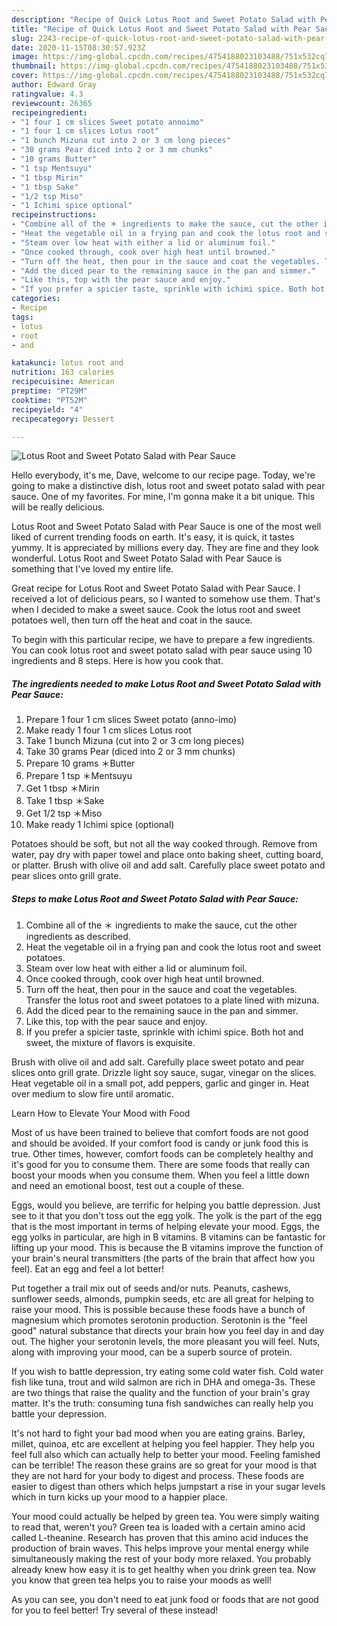 ```yaml
---
description: "Recipe of Quick Lotus Root and Sweet Potato Salad with Pear Sauce"
title: "Recipe of Quick Lotus Root and Sweet Potato Salad with Pear Sauce"
slug: 2243-recipe-of-quick-lotus-root-and-sweet-potato-salad-with-pear-sauce
date: 2020-11-15T08:30:57.923Z
image: https://img-global.cpcdn.com/recipes/4754188023103488/751x532cq70/lotus-root-and-sweet-potato-salad-with-pear-sauce-recipe-main-photo.jpg
thumbnail: https://img-global.cpcdn.com/recipes/4754188023103488/751x532cq70/lotus-root-and-sweet-potato-salad-with-pear-sauce-recipe-main-photo.jpg
cover: https://img-global.cpcdn.com/recipes/4754188023103488/751x532cq70/lotus-root-and-sweet-potato-salad-with-pear-sauce-recipe-main-photo.jpg
author: Edward Gray
ratingvalue: 4.3
reviewcount: 26365
recipeingredient:
- "1 four 1 cm slices Sweet potato annoimo"
- "1 four 1 cm slices Lotus root"
- "1 bunch Mizuna cut into 2 or 3 cm long pieces"
- "30 grams Pear diced into 2 or 3 mm chunks"
- "10 grams Butter"
- "1 tsp Mentsuyu"
- "1 tbsp Mirin"
- "1 tbsp Sake"
- "1/2 tsp Miso"
- "1 Ichimi spice optional"
recipeinstructions:
- "Combine all of the ＊ ingredients to make the sauce, cut the other ingredients as described."
- "Heat the vegetable oil in a frying pan and cook the lotus root and sweet potatoes."
- "Steam over low heat with either a lid or aluminum foil."
- "Once cooked through, cook over high heat until browned."
- "Turn off the heat, then pour in the sauce and coat the vegetables. Transfer the lotus root and sweet potatoes to a plate lined with mizuna."
- "Add the diced pear to the remaining sauce in the pan and simmer."
- "Like this, top with the pear sauce and enjoy."
- "If you prefer a spicier taste, sprinkle with ichimi spice. Both hot and sweet, the mixture of flavors is exquisite."
categories:
- Recipe
tags:
- lotus
- root
- and

katakunci: lotus root and 
nutrition: 163 calories
recipecuisine: American
preptime: "PT29M"
cooktime: "PT52M"
recipeyield: "4"
recipecategory: Dessert

---
```



![Lotus Root and Sweet Potato Salad with Pear Sauce](https://img-global.cpcdn.com/recipes/4754188023103488/751x532cq70/lotus-root-and-sweet-potato-salad-with-pear-sauce-recipe-main-photo.jpg)

Hello everybody, it's me, Dave, welcome to our recipe page. Today, we're going to make a distinctive dish, lotus root and sweet potato salad with pear sauce. One of my favorites. For mine, I'm gonna make it a bit unique. This will be really delicious.

Lotus Root and Sweet Potato Salad with Pear Sauce is one of the most well liked of current trending foods on earth. It's easy, it is quick, it tastes yummy. It is appreciated by millions every day. They are fine and they look wonderful. Lotus Root and Sweet Potato Salad with Pear Sauce is something that I've loved my entire life.

Great recipe for Lotus Root and Sweet Potato Salad with Pear Sauce. I received a lot of delicious pears, so I wanted to somehow use them. That&#39;s when I decided to make a sweet sauce. Cook the lotus root and sweet potatoes well, then turn off the heat and coat in the sauce.


To begin with this particular recipe, we have to prepare a few ingredients. You can cook lotus root and sweet potato salad with pear sauce using 10 ingredients and 8 steps. Here is how you cook that.

<!--inarticleads1-->

##### The ingredients needed to make Lotus Root and Sweet Potato Salad with Pear Sauce:

1. Prepare 1 four 1 cm slices Sweet potato (anno-imo)
1. Make ready 1 four 1 cm slices Lotus root
1. Take 1 bunch Mizuna (cut into 2 or 3 cm long pieces)
1. Take 30 grams Pear (diced into 2 or 3 mm chunks)
1. Prepare 10 grams ＊Butter
1. Prepare 1 tsp ＊Mentsuyu
1. Get 1 tbsp ＊Mirin
1. Take 1 tbsp ＊Sake
1. Get 1/2 tsp ＊Miso
1. Make ready 1 Ichimi spice (optional)


Potatoes should be soft, but not all the way cooked through. Remove from water, pay dry with paper towel and place onto baking sheet, cutting board, or platter. Brush with olive oil and add salt. Carefully place sweet potato and pear slices onto grill grate. 

<!--inarticleads2-->

##### Steps to make Lotus Root and Sweet Potato Salad with Pear Sauce:

1. Combine all of the ＊ ingredients to make the sauce, cut the other ingredients as described.
1. Heat the vegetable oil in a frying pan and cook the lotus root and sweet potatoes.
1. Steam over low heat with either a lid or aluminum foil.
1. Once cooked through, cook over high heat until browned.
1. Turn off the heat, then pour in the sauce and coat the vegetables. Transfer the lotus root and sweet potatoes to a plate lined with mizuna.
1. Add the diced pear to the remaining sauce in the pan and simmer.
1. Like this, top with the pear sauce and enjoy.
1. If you prefer a spicier taste, sprinkle with ichimi spice. Both hot and sweet, the mixture of flavors is exquisite.


Brush with olive oil and add salt. Carefully place sweet potato and pear slices onto grill grate. Drizzle light soy sauce, sugar, vinegar on the slices. Heat vegetable oil in a small pot, add peppers, garlic and ginger in. Heat over medium to slow fire until aromatic. 

Learn How to Elevate Your Mood with Food


Most of us have been trained to believe that comfort foods are not good and should be avoided. If your comfort food is candy or junk food this is true. Other times, however, comfort foods can be completely healthy and it's good for you to consume them. There are some foods that really can boost your moods when you consume them. When you feel a little down and need an emotional boost, test out a couple of these.

Eggs, would you believe, are terrific for helping you battle depression. Just see to it that you don't toss out the egg yolk. The yolk is the part of the egg that is the most important in terms of helping elevate your mood. Eggs, the egg yolks in particular, are high in B vitamins. B vitamins can be fantastic for lifting up your mood. This is because the B vitamins improve the function of your brain's neural transmitters (the parts of the brain that affect how you feel). Eat an egg and feel a lot better!

Put together a trail mix out of seeds and/or nuts. Peanuts, cashews, sunflower seeds, almonds, pumpkin seeds, etc are all great for helping to raise your mood. This is possible because these foods have a bunch of magnesium which promotes serotonin production. Serotonin is the "feel good" natural substance that directs your brain how you feel day in and day out. The higher your serotonin levels, the more pleasant you will feel. Nuts, along with improving your mood, can be a superb source of protein.

If you wish to battle depression, try eating some cold water fish. Cold water fish like tuna, trout and wild salmon are rich in DHA and omega-3s. These are two things that raise the quality and the function of your brain's gray matter. It's the truth: consuming tuna fish sandwiches can really help you battle your depression. 

It's not hard to fight your bad mood when you are eating grains. Barley, millet, quinoa, etc are excellent at helping you feel happier. They help you feel full also which can actually help to better your mood. Feeling famished can be terrible! The reason these grains are so great for your mood is that they are not hard for your body to digest and process. These foods are easier to digest than others which helps jumpstart a rise in your sugar levels which in turn kicks up your mood to a happier place.

Your mood could actually be helped by green tea. You were simply waiting to read that, weren't you? Green tea is loaded with a certain amino acid called L-theanine. Research has proven that this amino acid induces the production of brain waves. This helps improve your mental energy while simultaneously making the rest of your body more relaxed. You probably already knew how easy it is to get healthy when you drink green tea. Now you know that green tea helps you to raise your moods as well!

As you can see, you don't need to eat junk food or foods that are not good for you to feel better! Try several of these instead!


